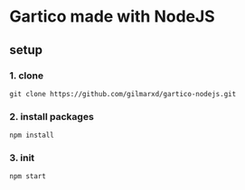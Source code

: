 # Gartico made with NodeJS

## setup
### 1. clone
```git clone https://github.com/gilmarxd/gartico-nodejs.git```
### 2. install packages
```npm install```
### 3. init
```npm start```